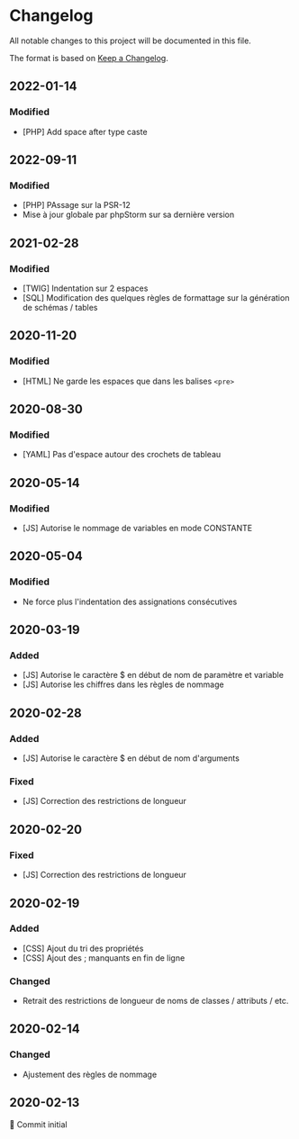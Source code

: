 # Changelog

All notable changes to this project will be documented in this file.

The format is based on [Keep a Changelog](https://keepachangelog.com/en/1.0.0/).

## 2022-01-14

### Modified

- [PHP] Add space after type caste

## 2022-09-11

### Modified

- [PHP] PAssage sur la PSR-12
- Mise à jour globale par phpStorm sur sa dernière version

## 2021-02-28

### Modified

- [TWIG] Indentation sur 2 espaces
- [SQL] Modification des quelques règles de formattage sur la génération de schémas / tables

## 2020-11-20

### Modified

- [HTML] Ne garde les espaces que dans les balises `<pre>`

## 2020-08-30

### Modified

- [YAML] Pas d'espace autour des crochets de tableau

## 2020-05-14

### Modified

- [JS] Autorise le nommage de variables en mode CONSTANTE

## 2020-05-04

### Modified

- Ne force plus l'indentation des assignations consécutives

## 2020-03-19

### Added

- [JS] Autorise le caractère $ en début de nom de paramètre et variable
- [JS] Autorise les chiffres dans les règles de nommage

## 2020-02-28

### Added

- [JS] Autorise le caractère $ en début de nom d'arguments

### Fixed

- [JS] Correction des restrictions de longueur

## 2020-02-20

### Fixed

- [JS] Correction des restrictions de longueur

## 2020-02-19

### Added

- [CSS] Ajout du tri des propriétés
- [CSS] Ajout des ; manquants en fin de ligne

### Changed

- Retrait des restrictions de longueur de noms de classes / attributs / etc.

## 2020-02-14

### Changed

- Ajustement des règles de nommage

## 2020-02-13

🎉 Commit initial
